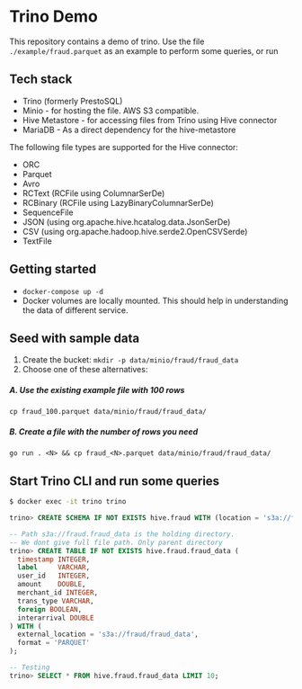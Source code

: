 # Trino Demo

This repository contains a demo of trino.
Use the file `./example/fraud.parquet` as an example to perform some queries, or run 

## Tech stack
* Trino (formerly PrestoSQL)
* Minio - for hosting the file. AWS S3 compatible.
* Hive Metastore - for accessing files from Trino using Hive connector
* MariaDB - As a direct dependency for the hive-metastore

The following file types are supported for the Hive connector:

- ORC
- Parquet
- Avro
- RCText (RCFile using ColumnarSerDe)
- RCBinary (RCFile using LazyBinaryColumnarSerDe)
- SequenceFile
- JSON (using org.apache.hive.hcatalog.data.JsonSerDe)
- CSV (using org.apache.hadoop.hive.serde2.OpenCSVSerde)
- TextFile

## Getting started
* `docker-compose up -d`
* Docker volumes are locally mounted. This should help in understanding the data of different service.

## Seed with sample data
1. Create the bucket: `mkdir -p data/minio/fraud/fraud_data`
2. Choose one of these alternatives:

##### A. Use the existing example file with 100 rows
```shell
cp fraud_100.parquet data/minio/fraud/fraud_data/
```

##### B. Create a file with the number of rows you need 
```shell
go run . <N> && cp fraud_<N>.parquet data/minio/fraud/fraud_data/
```

## Start Trino CLI and run some queries

```bash
$ docker exec -it trino trino
```

```sql
trino> CREATE SCHEMA IF NOT EXISTS hive.fraud WITH (location = 's3a://fraud/');
```

```sql
-- Path s3a://fraud.fraud_data is the holding directory.
-- We dont give full file path. Only parent directory
trino> CREATE TABLE IF NOT EXISTS hive.fraud.fraud_data (
  timestamp INTEGER,
  label     VARCHAR,
  user_id   INTEGER,
  amount    DOUBLE,
  merchant_id INTEGER,
  trans_type VARCHAR,
  foreign BOOLEAN,
  interarrival DOUBLE
) WITH (
  external_location = 's3a://fraud/fraud_data',
  format = 'PARQUET'
);
```

```sql
-- Testing
trino> SELECT * FROM hive.fraud.fraud_data LIMIT 10;
```